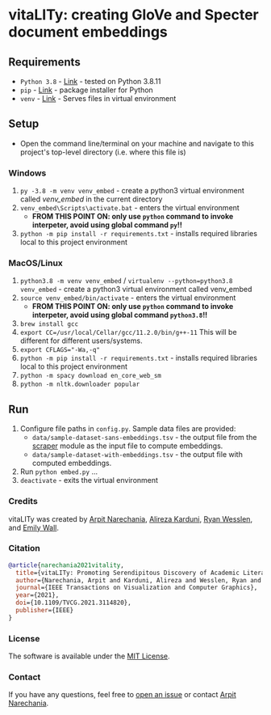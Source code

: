 # vitaLITy: creating GloVe and Specter document embeddings

## Requirements

- `Python 3.8` - [Link](https://www.python.org/) - tested on Python 3.8.11
- `pip` - [Link](https://pypi.org/project/pip/) - package installer for Python
- `venv` - [Link](https://docs.python.org/3/library/venv.html) - Serves files in virtual environment

## Setup

- Open the command line/terminal on your machine and navigate to this project's top-level directory (i.e. where this file is)

### Windows

1. `py -3.8 -m venv venv_embed` - create a python3 virtual environment called _venv\_embed_ in the current directory
2. `venv_embed\Scripts\activate.bat` - enters the virtual environment
   - **FROM THIS POINT ON: only use `python` command to invoke interpeter, avoid using global command `py`!!**
3. `python -m pip install -r requirements.txt` - installs required libraries local to this project environment

### MacOS/Linux
1. `python3.8 -m venv venv_embed` / `virtualenv --python=python3.8 venv_embed` - create a python3 virtual environment called venv_embed
2. `source venv_embed/bin/activate` - enters the virtual environment
   - **FROM THIS POINT ON: only use `python` command to invoke interpeter, avoid using global command `python3.8`!!**
3. `brew install gcc`
4. `export CC=/usr/local/Cellar/gcc/11.2.0/bin/g++-11` This will be different for different users/systems.
5. `export CFLAGS="-Wa,-q"`
6. `python -m pip install -r requirements.txt` - installs required libraries local to this project environment
7. `python -m spacy download en_core_web_sm`
8. `python -m nltk.downloader popular`

## Run

1. Configure file paths in `config.py`. Sample data files are provided:
   - `data/sample-dataset-sans-embeddings.tsv` - the output file from the [scraper](https://github.com/vitality-vis/scraper) module as the input file to compute embeddings.
   - `data/sample-dataset-with-embeddings.tsv` - the output file with computed embeddings.
2. Run `python embed.py`
...
3. `deactivate` - exits the virtual environment


### Credits
vitaLITy was created by 
<a target="_blank" href="https://www.cc.gatech.edu/~anarechania3">Arpit Narechania</a>, <a target="_blank" href="https://www.karduni.com/">Alireza Karduni</a>, <a target="_blank" href="https://wesslen.netlify.app/">Ryan Wesslen</a>, and <a target="_blank" href="https://emilywall.github.io/">Emily Wall</a>.


### Citation
```bibTeX
@article{narechania2021vitality,
  title={vitaLITy: Promoting Serendipitous Discovery of Academic Literature with Transformers \& Visual Analytics},
  author={Narechania, Arpit and Karduni, Alireza and Wesslen, Ryan and Wall, Emily},
  journal={IEEE Transactions on Visualization and Computer Graphics},
  year={2021},
  doi={10.1109/TVCG.2021.3114820},
  publisher={IEEE}
}
```

### License
The software is available under the [MIT License](https://github.com/vitality-vis/embed/blob/master/LICENSE).


### Contact
If you have any questions, feel free to [open an issue](https://github.com/vitality-vis/embed/issues/new/choose) or contact [Arpit Narechania](https://www.cc.gatech.edu/~anarechania3).
